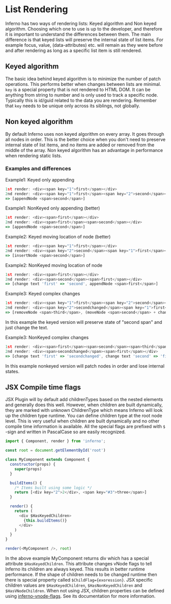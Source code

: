 # List Rendering

Inferno has two ways of rendering lists: Keyed algorithm and Non keyed algorithm. Choosing which one to use is up to the developer, and therefore it is important to understand the differences between them. The main difference is that keyed lists will preserve the internal state of list items. For example focus, value, (data-attributes) etc. will remain as they were before and after rendering as long as a specific list item is still rendered.

## Keyed algorithm

The basic idea behind keyed algorithm is to minimize the number of patch operations. This performs better when changes between lists are minimal. `key` is a special property that is not rendered to HTML DOM. It can be anything from string to number and is only used to track a specific node. Typically this is id/guid related to the data you are rendering. Remember that `key` needs to be unique only across its siblings, not globally.

## Non keyed algorithm

By default Inferno uses non keyed algorithm on every array. It goes through all nodes in order. This is the better choice when you don't need to preserve internal state of list items, and no items are added or removed from the middle of the array. Non keyed algorithm has an advantage in performance when rendering static lists.

### Examples and differences

Example1: Keyed only appending
```javascript
1st render: <div><span key="1">first</span></div>
2nd render: <div><span key="1">first</span><span key="2">second</span></div>
=> [appendNode <span>second</span>]
```


Example1: NonKeyed only appending (better)
```javascript
1st render: <div><span>first</span></div>
2nd render: <div><span>first</span><span>second</span></div>
=> [appendNode <span>second</span>]
```


Example2: Keyed moving location of node (better)
```javascript
1st render: <div><span key="1">first</span></div>
2nd render: <div><span key="2">second</span><span key="1">first</span></div>
=> [insertNode <span>second</span>]
```

Example2: NonKeyed moving location of node
```javascript
1st render: <div><span>first</span></div>
2nd render: <div><span>second</span><span>first</span></div>
=> [change text 'first' => 'second', appendNode <span>first</span>]
```


Example3: Keyed complex changes
```javascript
1st render: <div><span key="1">first</span><span key="2">second</span><span key="3">third</span></div>
2nd render: <div><span key="2">secondchanged</span><span key="1">first</span></div>
=> [removeNode <span>third</span>, (moveNode <span>second</span> + change text: 'secondchanged')]
```
In this example the keyed version will preserve state of "second span" and just change the text.


Example3: NonKeyed complex changes
```javascript
1st render: <div><span>first</span><span>second</span><span>third</span></div>
2nd render: <div><span>secondchanged</span><span>first</span></div>
=> [change text 'first' => 'secondchanged', change text 'second' => 'first', removeNode <span>third</span>]
```
In this example nonkeyed version will patch nodes in order and lose internal states.


## JSX Compile time flags

JSX Plugin will by default add childrenTypes based on the nested elements and generally does this well. However, when children are built dynamically, they are marked with unknown ChildrenType which means Inferno will look up the children type runtime.
You can define children type at the root node level. This is very useful when children are built dynamically and no other compile time information is available. All the special flags are prefixed with `$` -sign and written in PascalCase so are easily recognized.

```javascript
import { Component, render } from 'inferno';

const root = document.getElementById('root')

class MyComponent extends Component {
  constructor(props) {
    super(props)
  }

  buildItems() {
    /* Items built using some logic */
    return [<div key="2">2</div>, <span key="#3">three</span>]
  }

  render() {
    return (
      <div $HasKeyedChildren>
        {this.buildItems()}
      </div>
    )
  }
}

render(<MyComponent />, root)
```

In the above example MyComponent returns div which has a special attribute `$HasKeyedChildren`. This attribute changes vNode flags to tell Inferno its children are always keyed.
This results in better runtime performance. If the shape of children needs to be changed runtime then there is special property called `$ChildFlag={exoression}`. JSX specific children values are `$HasKeyedChildren`, `$HasNonKeyedChildren` and `$HasVNodeChildren`.
When not using JSX, children properties can be defined using [inferno-vnode-flags](/docs/api/inferno-vnode-flags). See its documentation for more information.
